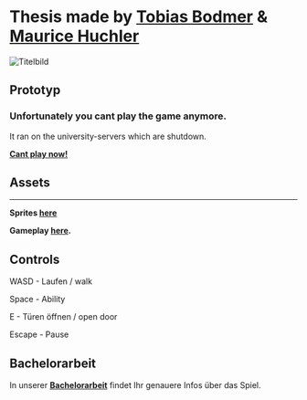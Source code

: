 # Thesis made by **[Tobias Bodmer](https://github.com/Tobias-Bodmer)** & **[Maurice Huchler](https://github.com/MauriceHuchler)** 

![Titelbild](https://user-images.githubusercontent.com/48796225/176191154-bdcdc3ec-15a4-4c1b-b715-fd7f3b4fb800.jpg)

## **Prototyp**

### Unfortunately you cant play the game anymore. 
It ran on the university-servers which are shutdown.

**[Cant play now!](https://tobias-bodmer.github.io/Thesis/index.html)**

## **Assets**
---


**Sprites [here](https://tobias-bodmer.github.io/Thesis/sprites.html)** 

**Gameplay [here](https://mauricehuchler.github.io/Thesis/thesis_show.mp4).**



## **Controls**

WASD  - Laufen / walk

Space - Ability 

E - Türen öffnen / open door

Escape - Pause

## **Bachelorarbeit**

In unserer **[Bachelorarbeit](https://github.com/Tobias-Bodmer/Thesis/blob/main/Dokumentation/Bachelorarbeit_Huchler_Bodmer.pdf)** findet Ihr genauere Infos über das Spiel.
